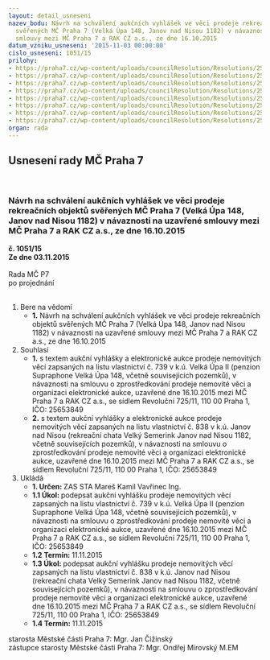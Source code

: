 ```yaml
---
layout: detail_usneseni
nazev_bodu: Návrh na schválení aukčních vyhlášek ve věci prodeje rekreačních objektů
  svěřených MČ Praha 7 (Velká Úpa 148, Janov nad Nisou 1182) v návaznosti na uzavřené
  smlouvy mezi MČ Praha 7 a RAK CZ a.s., ze dne 16.10.2015
datum_vzniku_usneseni: '2015-11-03 00:00:00'
cislo_usneseni: 1051/15
prilohy:
- https://praha7.cz/wp-content/uploads/councilResolution/Resolutions/25798/70-15-priloha_01_vyhlaskarak.doc
- https://praha7.cz/wp-content/uploads/councilResolution/Resolutions/25798/70-15-priloha_02_vyhlaskarak.doc
- https://praha7.cz/wp-content/uploads/councilResolution/Resolutions/25798/70-15-priloha_03_vyhlaskarak.pdf
- https://praha7.cz/wp-content/uploads/councilResolution/Resolutions/25798/70-15-priloha_04_vyhlaskarak.pdf
- https://praha7.cz/wp-content/uploads/councilResolution/Resolutions/25798/70-15-priloha_05_vyhlaskarak.doc
- https://praha7.cz/wp-content/uploads/councilResolution/Resolutions/25798/70-15-priloha_06_vyhlaskarak.pdf
- https://praha7.cz/wp-content/uploads/councilResolution/Resolutions/25798/70-15-priloha_07_vyhlaskarak.doc
- https://praha7.cz/wp-content/uploads/councilResolution/Resolutions/25798/70-15-priloha_08_vyhlaskarak.pdf
organ: rada
---
```

<div id="ucUsn_pList" class="usn">
	<span><h2>Usnesení rady MČ Praha 7 </h2>
<br></span><div class="standBody">
<span><h3>Návrh na schválení aukčních vyhlášek ve věci prodeje rekreačních objektů svěřených MČ Praha 7 (Velká Úpa 148, Janov nad Nisou 1182) v návaznosti na uzavřené smlouvy mezi MČ Praha 7 a RAK CZ a.s., ze dne 16.10.2015</h3></span><div class="center">
		<strong>č. 1051/15</strong><br>
	</div>
<div class="center">
		<strong>Ze dne 03.11.2015</strong><br><br>
	</div>Rada MČ P7<br> po projednání<br><br><ol>
<li>Bere na vědomí<ul><li>
<strong>1.</strong> Návrh na schválení aukčních vyhlášek ve věci prodeje rekreačních objektů svěřených MČ Praha 7 (Velká Úpa 148, Janov nad Nisou 1182) v návaznosti na uzavřené smlouvy mezi MČ Praha 7 a RAK CZ a.s., ze dne 16.10.2015</li></ul>
</li>
<li>Souhlasí<ul>
<li>
<strong>1.</strong> s textem aukční vyhlášky a elektronické aukce prodeje nemovitých věcí zapsaných na listu vlastnictví č. 739 v k.ú. Velká Úpa II (penzion Supraphone Velká Úpa 148, včetně souvisejících pozemků), v návaznosti na smlouvu o zprostředkování prodeje nemovité věci a organizaci elektronické aukce, uzavřené dne 16.10.2015 mezi MČ Praha 7 a RAK CZ a.s., se sídlem Revoluční 725/11, 110 00 Praha 1, IČO: 25653849</li>
<li>
<strong>2.</strong> s textem aukční vyhlášky a elektronické aukce prodeje nemovitých věcí zapsaných na listu vlastnictví č. 838 v k.ú. Janov nad Nisou (rekreační chata Velký Semerink Janov nad Nisou 1182, včetně souvisejících pozemků), v návaznosti na smlouvu o zprostředkování prodeje nemovité věci a organizaci elektronické aukce, uzavřené dne 16.10.2015 mezi MČ Praha 7 a RAK CZ a.s., se sídlem Revoluční 725/11, 110 00 Praha 1, IČO: 25653849    </li>
</ul>
</li>
<li>Ukládá<ul>
<li>
<strong>1. Určen: </strong>ZAS STA Mareš Kamil Vavřinec Ing.</li>
<li>
<strong>1.1 Úkol: </strong>podepsat aukční vyhlášku prodeje nemovitých věcí zapsaných na listu vlastnictví č. 739 v k.ú. Velká Úpa II (penzion Supraphone Velká Úpa 148, včetně souvisejících pozemků), v návaznosti na smlouvu o zprostředkování prodeje nemovité věci a organizaci elektronické aukce, uzavřené dne 16.10.2015 mezi MČ Praha 7 a RAK CZ a.s., se sídlem Revoluční 725/11, 110 00 Praha 1, IČO: 25653849</li>
<li>
<strong>1.2 Termín: </strong>11.11.2015</li>
<li>
<strong>1.3 Úkol: </strong>podepsat aukční vyhlášku prodeje nemovitých věcí zapsaných na listu vlastnictví č. 838 v k.ú. Janov nad Nisou (rekreační chata Velký Semerink Janov nad Nisou 1182, včetně souvisejících pozemků), v návaznosti na smlouvu o zprostředkování prodeje nemovité věci a organizaci elektronické aukce, uzavřené dne 16.10.2015 mezi MČ Praha 7 a RAK CZ a.s., se sídlem Revoluční 725/11, 110 00 Praha 1, IČO: 25653849</li>
<li>
<strong>1.4 Termín: </strong>11.11.2015</li>
</ul>
</li>
</ol>starosta Městské části Praha 7: Mgr. Jan Čižinský<br>zástupce starosty Městské části Praha 7: Mgr. Ondřej Mirovský M.EM 
</div>
</div>